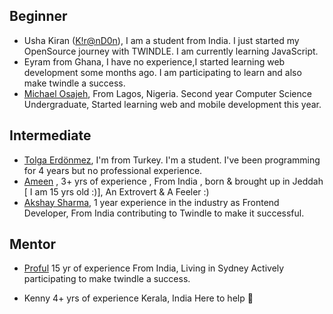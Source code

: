 ## Beginner

- Usha Kiran ([K!r@nD0n](https://twitter.com/ushakiran_m)), I am a student from India. I just started my OpenSource journey with TWINDLE. I am currently learning JavaScript.
- Eyram from Ghana, I have no experience,I started learning web development some months ago. I am participating to learn and also make twindle a success.
- [Michael Osajeh](https://github.com/michaelcosj),
From Lagos, Nigeria.
Second year Computer Science Undergraduate,
Started learning web and mobile development this year.



## Intermediate
- [Tolga Erdönmez](https://github.com/tolgaerdonmez), I'm from Turkey. I'm a student. I've been programming for 4 years but no professional experience.
- [Ameen](https://github.com/UnevenCoder) ,
3+ yrs of experience 
, From India , born & brought up in Jeddah [ I am 15 yrs old :)],
An Extrovert & A Feeler :)
- [Akshay Sharma](https://github.com/Akshay2996), 1 year experience in the industry as Frontend Developer, From India contributing to Twindle to make it successful.

## Mentor
- [Proful](https://github.com/proful)
15 yr of experience
From India, Living in Sydney
Actively participating to make twindle a success.

- Kenny
4+ yrs of experience
Kerala, India
Here to help :partying_face:
